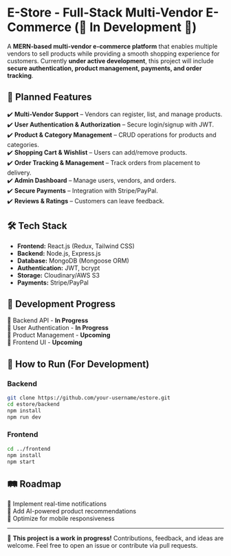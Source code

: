 # **E-Store - Full-Stack Multi-Vendor E-Commerce (🚧 In Development 🚧)**  

A **MERN-based multi-vendor e-commerce platform** that enables multiple vendors to sell products while providing a smooth shopping experience for customers. Currently **under active development**, this project will include **secure authentication, product management, payments, and order tracking**.  

## **🌟 Planned Features**  
✔️ **Multi-Vendor Support** – Vendors can register, list, and manage products.  
✔️ **User Authentication & Authorization** – Secure login/signup with JWT.  
✔️ **Product & Category Management** – CRUD operations for products and categories.  
✔️ **Shopping Cart & Wishlist** – Users can add/remove products.  
✔️ **Order Tracking & Management** – Track orders from placement to delivery.  
✔️ **Admin Dashboard** – Manage users, vendors, and orders.  
✔️ **Secure Payments** – Integration with Stripe/PayPal.  
✔️ **Reviews & Ratings** – Customers can leave feedback.  

## **🛠 Tech Stack**  
- **Frontend:** React.js (Redux, Tailwind CSS)  
- **Backend:** Node.js, Express.js  
- **Database:** MongoDB (Mongoose ORM)  
- **Authentication:** JWT, bcrypt  
- **Storage:** Cloudinary/AWS S3  
- **Payments:** Stripe/PayPal  

## **🚀 Development Progress**  
📌 Backend API - **In Progress**  
📌 User Authentication - **In Progress**  
📌 Product Management - **Upcoming**  
📌 Frontend UI - **Upcoming**  

## **🔧 How to Run (For Development)**  
### **Backend**  
```bash
git clone https://github.com/your-username/estore.git
cd estore/backend
npm install
npm run dev
```

### **Frontend**  
```bash
cd ../frontend
npm install
npm start
```

## **🛤 Roadmap**  
🔹 Implement real-time notifications  
🔹 Add AI-powered product recommendations  
🔹 Optimize for mobile responsiveness  

---

🚀 **This project is a work in progress!** Contributions, feedback, and ideas are welcome. Feel free to open an issue or contribute via pull requests.  

